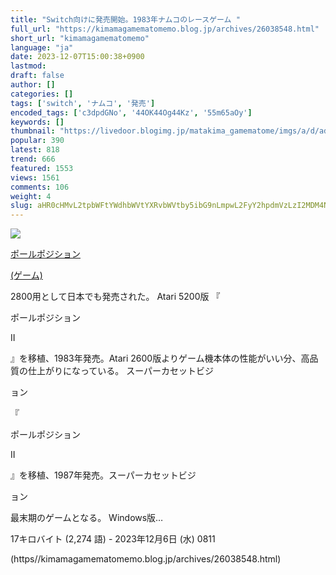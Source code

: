 ```yaml
---
title: "Switch向けに発売開始。1983年ナムコのレースゲーム "
full_url: "https://kimamagamematomemo.blog.jp/archives/26038548.html"
short_url: "kimamagamematomemo"
language: "ja"
date: 2023-12-07T15:00:38+0900
lastmod: 
draft: false
author: []
categories: []
tags: ['switch', 'ナムコ', '発売']
encoded_tags: ['c3dpdGNo', '44OK44Og44Kz', '55m65aOy']
keywords: []
thumbnail: "https://livedoor.blogimg.jp/matakima_gamematome/imgs/a/d/ad23b8da.jpg"
popular: 390
latest: 818
trend: 666
featured: 1553
views: 1561
comments: 106
weight: 4
slug: aHR0cHMvL2tpbWFtYWdhbWVtYXRvbWVtby5ibG9nLmpwL2FyY2hpdmVzLzI2MDM4NTQ4Lmh0bWw=
---
```


![](https://livedoor.blogimg.jp/matakima_gamematome/imgs/a/d/ad23b8da.jpg)

<div><a target='_blank' href='https//ja.wikipedia.org/wiki/%E3%83%9D%E3%83%BC%E3%83%AB%E3%83%9D%E3%82%B8%E3%82%B7%E3%83%A7%E3%83%B3_(%E3%82%B2%E3%83%BC%E3%83%A0)' title='ポールポジション (ゲーム)'><p>ポールポジション</p> (ゲーム)</a> <p class='searchresult'>2800用として日本でも発売された。 Atari 5200版 『<p>ポールポジション</p><p>II</p>』を移植、1983年発売。Atari 2600版よりゲーム機本体の性能がいい分、高品質の仕上がりになっている。 スーパーカセットビジ<p>ョン</p> 『<p>ポールポジション</p><p>II</p>』を移植、1987年発売。スーパーカセットビジ<p>ョン</p>最末期のゲームとなる。 Windows版…</p> <p class='mw-search-result-data'>17キロバイト (2,274 語) - 2023年12月6日 (水) 0811</p></div>

(https//kimamagamematomemo.blog.jp/archives/26038548.html)
